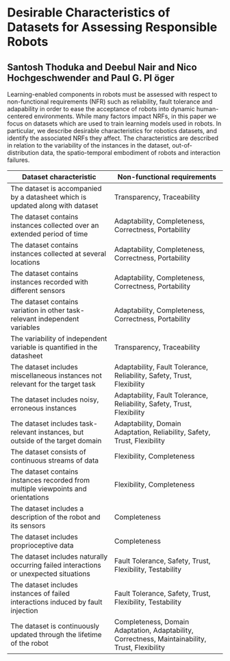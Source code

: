 # Desirable Characteristics of Datasets for Assessing Responsible Robots
## Santosh Thoduka and Deebul Nair and Nico Hochgeschwender and Paul G. Pl ̈oger

Learning-enabled components in robots must be assessed with respect to non-functional requirements (NFR)
such as reliability, fault tolerance and adapability in order to
ease the acceptance of robots into dynamic human-centered environments. While many factors impact NRFs, in this paper we
focus on datasets which are used to train learning models used in robots. In particular, we describe desirable characteristics for
robotics datasets, and identify the associated NRFs they affect. The characteristics are described in relation to the variability
of the instances in the dataset, out-of-distribution data, the spatio-temporal embodiment of robots and interaction failures.

| **Dataset characteristic** | **Non-functional requirements** |
|----------------------------|---------------------------------|
| The dataset is accompanied by a datasheet which is updated along with dataset | Transparency, Traceability |
| The dataset contains instances collected over an extended period of time  | Adaptability, Completeness, Correctness, Portability |
| The dataset contains instances collected at several locations  | Adaptability, Completeness, Correctness, Portability |
| The dataset contains instances recorded with different sensors  | Adaptability, Completeness, Correctness, Portability |
| The dataset contains variation in other task-relevant independent variables  | Adaptability, Completeness, Correctness, Portability |
| The variability of independent variable is quantified in the datasheet  | Transparency, Traceability |
| The dataset includes miscellaneous instances not relevant for the target task  | Adaptability, Fault Tolerance, Reliability, Safety, Trust, Flexibility |
| The dataset includes noisy, erroneous instances |  Adaptability, Fault Tolerance, Reliability, Safety, Trust, Flexibility |
| The dataset includes task-relevant instances, but outside of the target domain  | Adaptability, Domain Adaptation, Reliability, Safety, Trust, Flexibility |
| The dataset consists of continuous streams of data |  Flexibility, Completeness |
| The dataset contains instances recorded from multiple viewpoints and orientations  | Flexibility, Completeness |
| The dataset includes a description of the robot and its sensors  | Completeness |
| The dataset includes proprioceptive data  | Completeness |
| The dataset includes naturally occurring failed interactions or unexpected situations  | Fault Tolerance, Safety, Trust, Flexibility, Testability |
| The dataset includes instances of failed interactions induced by fault injection  | Fault Tolerance, Safety, Trust, Flexibility, Testability |
| The dataset is continuously updated through the lifetime of the robot | Completeness, Domain Adaptation, Adaptability, Correctness, Maintainability, Trust, Flexibility |
